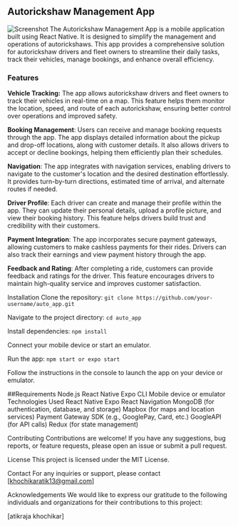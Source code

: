 ## Autorickshaw Management App
![Screenshot](![image](https://github.com/atikvibs1326/auto_app/assets/64660852/a5c9630f-51f9-4efe-9032-13d5e63cb905)
)
The Autorickshaw Management App is a mobile application built using React Native. It is designed to simplify the management and operations of autorickshaws. This app provides a comprehensive solution for autorickshaw drivers and fleet owners to streamline their daily tasks, track their vehicles, manage bookings, and enhance overall efficiency.

### Features
**Vehicle Tracking:** The app allows autorickshaw drivers and fleet owners to track their vehicles in real-time on a map. This feature helps them monitor the location, speed, and route of each autorickshaw, ensuring better control over operations and improved safety.  


**Booking Management**: Users can receive and manage booking requests through the app. The app displays detailed information about the pickup and drop-off locations, along with customer details. It also allows drivers to accept or decline bookings, helping them efficiently plan their schedules.  


**Navigation**: The app integrates with navigation services, enabling drivers to navigate to the customer's location and the desired destination effortlessly. It provides turn-by-turn directions, estimated time of arrival, and alternate routes if needed.   

  
**Driver Profile**: Each driver can create and manage their profile within the app. They can update their personal details, upload a profile picture, and view their booking history. This feature helps drivers build trust and credibility with their customers.

**Payment Integration**: The app incorporates secure payment gateways, allowing customers to make cashless payments for their rides. Drivers can also track their earnings and view payment history through the app.

**Feedback and Rating**: After completing a ride, customers can provide feedback and ratings for the driver. This feature encourages drivers to maintain high-quality service and improves customer satisfaction.

Installation
Clone the repository: `git clone https://github.com/your-username/auto_app.git`  

Navigate to the project directory: `cd auto_app`  

Install dependencies: `npm install`  

Connect your mobile device or start an emulator.  

Run the app: `npm start or expo start`  

Follow the instructions in the console to launch the app on your device or emulator.  

##Requirements
Node.js
React Native
Expo CLI
Mobile device or emulator
Technologies Used
React Native
Expo
React Navigation
MongoDB (for authentication, database, and storage)
Mapbox (for maps and location services)
Payment Gateway SDK (e.g., GooglePay, Card, etc.)
GoogleAPI (for API calls)
Redux (for state management)

Contributing
Contributions are welcome! If you have any suggestions, bug reports, or feature requests, please open an issue or submit a pull request.

License
This project is licensed under the MIT License.

Contact
For any inquiries or support, please contact [khochikaratik13@gmail.com]

Acknowledgements
We would like to express our gratitude to the following individuals and organizations for their contributions to this project:

[atikraja khochikar]
